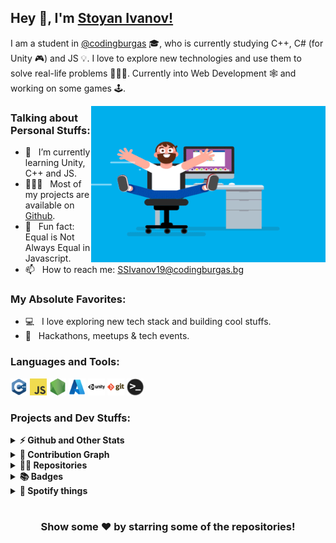 ## Hey 👋, I'm [Stoyan Ivanov!](https://github.com/SSIvanov19/)

I am a student in [@codingburgas](https://github.com/codingburgas) 🎓, who is currently studying C++, C# (for Unity 🎮) and JS 💡. I love to explore new technologies and use them to solve real-life problems 👨🏻‍💻. Currently into Web Development 🕸️ and working on some games 🕹️.

<img align="right" height="250" width="375" alt="" src="https://raw.githubusercontent.com/SSIvanov19/ssivanov19/master/gifts/coder.gif" />

### Talking about Personal Stuffs:

- 🚀 &nbsp; I’m currently learning Unity, C++ and JS.
- 👨🏻‍💻 &nbsp; Most of my projects are available on [Github](https://github.com/SSIvanov19?tab=repositories).
- 👾 &nbsp; Fun fact: Equal is Not Always Equal in Javascript.
- 📫 &nbsp; How to reach me: SSIvanov19@codingburgas.bg

### My Absolute Favorites:

- 💻 &nbsp; I love exploring new tech stack and building cool stuffs.
- 🍕 &nbsp; Hackathons, meetups & tech events.

### Languages and Tools:

<code><img height="27" src="https://raw.githubusercontent.com/github/explore/80688e429a7d4ef2fca1e82350fe8e3517d3494d/topics/cpp/cpp.png" alt="cpp"></code>
<code><img height="27" src="https://raw.githubusercontent.com/github/explore/80688e429a7d4ef2fca1e82350fe8e3517d3494d/topics/javascript/javascript.png" alt="javascript"></code>
<code><img height="27" src="https://raw.githubusercontent.com/github/explore/80688e429a7d4ef2fca1e82350fe8e3517d3494d/topics/nodejs/nodejs.png" alt="nodejs"></code>
<code><img height="27" src="https://raw.githubusercontent.com/github/explore/eaef8552d8b082ffafe2bfc8a5023d47da904aac/topics/azure/azure.png" alt="azure"></code>
<code><img height="27" src="https://raw.githubusercontent.com/github/explore/master/topics/unity/unity.png" alt="unity"></code>
<code><img height="27" src="https://raw.githubusercontent.com/github/explore/80688e429a7d4ef2fca1e82350fe8e3517d3494d/topics/git/git.png" alt="git"></code>
<code><img height="27" src="https://raw.githubusercontent.com/github/explore/80688e429a7d4ef2fca1e82350fe8e3517d3494d/topics/terminal/terminal.png" alt="terminal"></code>

### Projects and Dev Stuffs:

<details>	
  <summary><b>⚡ Github and Other Stats</b></summary>
  <br>
  
 <!--START_SECTION:waka-->
![Profile Views](http://img.shields.io/badge/Profile%20Views-481-blue)

![Lines of code](https://img.shields.io/badge/From%20Hello%20World%20I%27ve%20Written-2%20Million%20lines%20of%20code-blue)

**🐱 My GitHub Data** 

> 🏆 118 Contributions in the Year 2022
 > 
> 📦 866.5 kB Used in GitHub's Storage 
 > 
> 🚫 Not Opted to Hire
 > 
> 📜 13 Public Repositories 
 > 
> 🔑 14 Private Repositories  
 > 
**I'm an Early 🐤** 

```text
🌞 Morning    83 commits     █████░░░░░░░░░░░░░░░░░░░░   21.78% 
🌆 Daytime    109 commits    ███████░░░░░░░░░░░░░░░░░░   28.61% 
🌃 Evening    167 commits    ███████████░░░░░░░░░░░░░░   43.83% 
🌙 Night      22 commits     █░░░░░░░░░░░░░░░░░░░░░░░░   5.77%

```
📅 **I'm Most Productive on Sunday** 

```text
Monday       70 commits     ████░░░░░░░░░░░░░░░░░░░░░   18.37% 
Tuesday      43 commits     ██░░░░░░░░░░░░░░░░░░░░░░░   11.29% 
Wednesday    60 commits     ████░░░░░░░░░░░░░░░░░░░░░   15.75% 
Thursday     29 commits     ██░░░░░░░░░░░░░░░░░░░░░░░   7.61% 
Friday       62 commits     ████░░░░░░░░░░░░░░░░░░░░░   16.27% 
Saturday     44 commits     ███░░░░░░░░░░░░░░░░░░░░░░   11.55% 
Sunday       73 commits     ████░░░░░░░░░░░░░░░░░░░░░   19.16%

```


📊 **This Week I Spent My Time On** 

```text
⌚︎ Time Zone: Europe/Sofia

💬 Programming Languages: 
C++                      41 mins             █████████████████░░░░░░░░   69.03% 
Markdown                 7 mins              ███░░░░░░░░░░░░░░░░░░░░░░   12.51% 
JavaScript               4 mins              ██░░░░░░░░░░░░░░░░░░░░░░░   8.26% 
Other                    3 mins              █░░░░░░░░░░░░░░░░░░░░░░░░   6.31% 
Git Config               2 mins              █░░░░░░░░░░░░░░░░░░░░░░░░   3.88%

🔥 Editors: 
Visual Studio            41 mins             █████████████████░░░░░░░░   69.03% 
VS Code                  18 mins             ███████░░░░░░░░░░░░░░░░░░   30.97%

💻 Operating System: 
Windows                  1 hr                █████████████████████████   100.0%

```

**I Mostly Code in C++** 

```text
C++                      9 repos             ███████░░░░░░░░░░░░░░░░░░   29.03% 
HTML                     7 repos             █████░░░░░░░░░░░░░░░░░░░░   22.58% 
C#                       5 repos             ████░░░░░░░░░░░░░░░░░░░░░   16.13% 
Dockerfile               3 repos             ██░░░░░░░░░░░░░░░░░░░░░░░   9.68% 
JavaScript               2 repos             █░░░░░░░░░░░░░░░░░░░░░░░░   6.45%

```


**Timeline**

![Chart not found](https://raw.githubusercontent.com/SSIvanov19/SSIvanov19/main/charts/bar_graph.png) 


<!--END_SECTION:waka-->
</details>
<details>
  <summary><b>🐍 Contribution Graph</b></summary>
  <img src="https://github.com/SSIvanov19/ssivanov19/blob/output/github-contribution-grid-snake.gif" alt="snake gif">
</details>
<details>
  <summary><b>🧑‍🚀 Repositories</b></summary>

[![Maze Game 2021](https://github-readme-stats.vercel.app/api/pin/?username=ssivanov19&repo=maze-game-2021)](https://github.com/SSIvanov19/maze-game-2021)
[![Final FinalProject-Unity](https://github-readme-stats.vercel.app/api/pin/?username=IDIliev18&repo=FinalProject-Unity)](https://github.com/IDIliev18/FinalProject-Unity)
[![Fire department 2021](https://github-readme-stats.vercel.app/api/pin/?username=ssivanov19&repo=fire-department-2021)](https://github.com/SSIvanov19/fire-department-2021)
[![Lathraea Rhodopaea](https://github-readme-stats.vercel.app/api/pin/?username=ssivanov19&repo=lathraea-rhodopaea)](https://github.com/SSIvanov19/fire-department-2021)
[![Chupacabra](https://github-readme-stats.vercel.app/api/pin/?username=idiliev18&repo=chupacabra)](https://github.com/idiliev18/chupacabra)
</details>
<details>
  <summary><b>📚 Badges</b></summary>
  <!--START_SECTION:badges-->

[![Microsoft Certified: Azure Fundamentals](https://images.credly.com/size/110x110/images/6a254dad-77e5-4e71-8049-94e5c7a15981/azure-fundamentals-600x600.png)](http://www.credly.com/badges/a893b7fe-2ae4-454c-b33c-e90947b33b28 "Microsoft Certified: Azure Fundamentals")
[![MTA: Introduction to Programming Using Python - Certified 2021](https://images.credly.com/size/110x110/images/ebfba101-5b78-49b6-903a-ac9ad518fe8a/MTA-Introduction_to_Programming_Using_Python-600x600.png)](http://www.credly.com/badges/b5ba2843-1fbd-481c-ad24-29012459b5ba "MTA: Introduction to Programming Using Python - Certified 2021")
[![Microsoft Excel (Office 2016)](https://images.credly.com/size/110x110/images/d0790dc7-5127-4262-a492-1b60030b0114/MOS_Excel.png)](http://www.credly.com/badges/41931c0f-5be8-4e13-b3fa-82f0defd1957 "Microsoft Excel (Office 2016)")
[![MTA: Introduction to Programming Using HTML and CSS - Certified 2021](https://images.credly.com/size/110x110/images/241488f4-9110-41aa-804e-51a8f8ba430d/MTA-Introduction_to_Programming_Using_HTML_and_CSS-600x600.png)](http://www.credly.com/badges/50443da3-91dc-4cda-b602-2a9db3d76249 "MTA: Introduction to Programming Using HTML and CSS - Certified 2021")
[![Microsoft Word (Office 2016)](https://images.credly.com/size/110x110/images/fd092703-61db-4e9f-9c7c-2211d44ca87d/MOS_Word.png)](http://www.credly.com/badges/e6d36159-6402-4420-ac42-45407b356dda "Microsoft Word (Office 2016)")
[![MTA: Introduction to Programming Using JavaScript - Certified 2021](https://images.credly.com/size/110x110/images/16840ea3-5c9a-4599-853e-7e15bac7748e/MTA-Introduction_to_Programming_Using_JavaScript-600x600.png)](http://www.credly.com/badges/a6f166f2-d8e6-4890-9686-3e2721bc1123 "MTA: Introduction to Programming Using JavaScript - Certified 2021")
<!--END_SECTION:badges-->
</details>  
<details>	
  <summary><b>🎵 Spotify things</b></summary>

  ![Spotify](https://novatorem-green-omega.vercel.app/api/spotify)
</details>

#

<div align="center">

### Show some ❤️ by starring some of the repositories!

</div>
